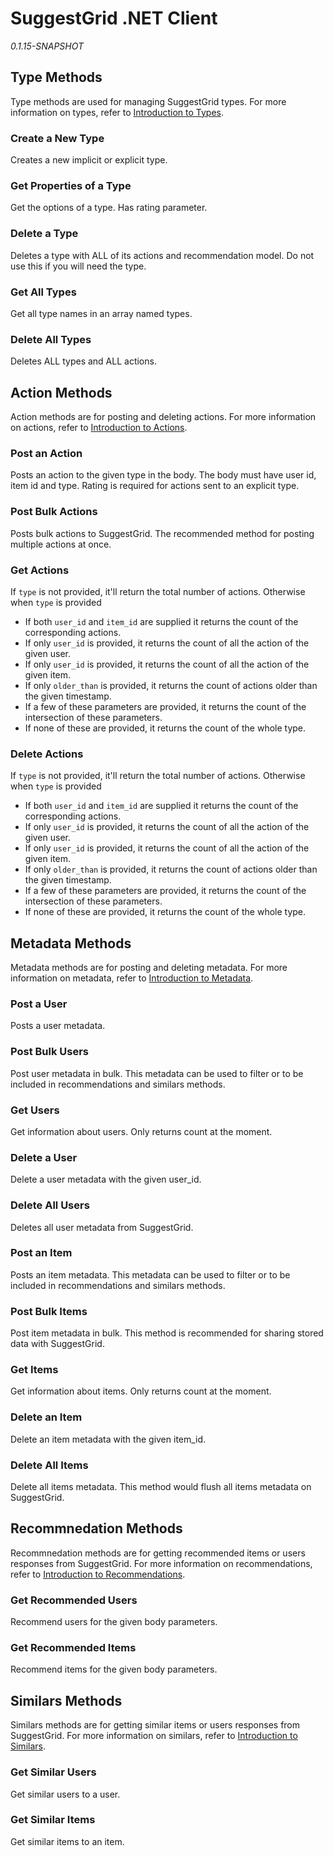 # SuggestGrid .NET Client
*0.1.15-SNAPSHOT* 


## Type Methods
Type methods are used for managing SuggestGrid types.
For more information on types, refer to [Introduction to Types](www.suggestgrid.com/docs/intro/types).

### Create a New Type
Creates a new implicit or explicit type.

### Get Properties of a Type
Get the options of a type. Has rating parameter.

### Delete a Type
Deletes a type with ALL of its actions and recommendation model.
Do not use this if you will need the type.


### Get All Types
Get all type names in an array named types.

### Delete All Types
Deletes ALL types and ALL actions.



## Action Methods
Action methods are for posting and deleting actions.
For more information on actions, refer to [Introduction to Actions](www.suggestgrid.com/docs/intro/actions).

### Post an Action
Posts an action to the given type in the body.
The body must have user id, item id and type.
Rating is required for actions sent to an explicit type.


### Post Bulk Actions
Posts bulk actions to SuggestGrid.
The recommended method for posting multiple actions at once.


### Get Actions
If `type` is not provided, it'll return the total number of actions.
Otherwise when `type` is provided
* If both `user_id` and `item_id` are supplied it returns the count of the corresponding actions.
* If only `user_id` is provided, it returns the count of all the action of the given user.
* If only `user_id` is provided, it returns the count of all the action of the given item.
* If only `older_than` is provided, it returns the count of actions older than the given timestamp.
* If a few of these parameters are provided, it returns the count of the intersection of these parameters.
* If none of these are provided, it returns the count of the whole type.


### Delete Actions
If `type` is not provided, it'll return the total number of actions.
Otherwise when `type` is provided
* If both `user_id` and `item_id` are supplied it returns the count of the corresponding actions.
* If only `user_id` is provided, it returns the count of all the action of the given user.
* If only `user_id` is provided, it returns the count of all the action of the given item.
* If only `older_than` is provided, it returns the count of actions older than the given timestamp.
* If a few of these parameters are provided, it returns the count of the intersection of these parameters.
* If none of these are provided, it returns the count of the whole type.




## Metadata Methods
Metadata methods are for posting and deleting metadata.
For more information on metadata, refer to [Introduction to Metadata](www.suggestgrid.com/docs/intro/metadata).

### Post a User
Posts a user metadata.

### Post Bulk Users
Post user metadata in bulk.
This metadata can be used to filter or to be included in recommendations and similars methods.


### Get Users
Get information about users. Only returns count at the moment.

### Delete a User
Delete a user metadata with the given user_id.

### Delete All Users
Deletes all user metadata from SuggestGrid.

### Post an Item
Posts an item metadata.
This metadata can be used to filter or to be included in recommendations and similars methods.


### Post Bulk Items
Post item metadata in bulk.
This method is recommended for sharing stored data with SuggestGrid.


### Get Items
Get information about items. Only returns count at the moment.

### Delete an Item
Delete an item metadata with the given item_id.

### Delete All Items
Delete all items metadata.
This method would flush all items metadata on SuggestGrid.




## Recommnedation Methods
Recommnedation methods are for getting recommended items or users responses from SuggestGrid.
For more information on recommendations, refer to [Introduction to Recommendations](www.suggestgrid.com/docs/intro/recommendations).

### Get Recommended Users
Recommend users for the given body parameters.

### Get Recommended Items
Recommend items for the given body parameters.



## Similars Methods
Similars methods are for getting similar items or users responses from SuggestGrid.
For more information on similars, refer to [Introduction to Similars](www.suggestgrid.com/docs/intro/similars).

### Get Similar Users
Get similar users to a user.

### Get Similar Items
Get similar items to an item.


